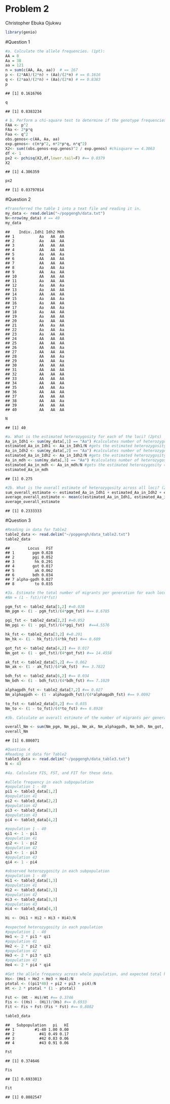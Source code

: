Problem 2
================
Christopher Ebuka Ojukwu

``` r
library(genio)
```

\#Question 1

``` r
#a. Calculate the allele frequencies. (1pt):
AA = 8  
Aa = 38
aa = 121
n = sum(c(AA, Aa, aa))  # == 167 
p <- (2*AA)/(2*n) + (Aa)/(2*n) # == 0.1616
q <- (2*aa)/(2*n) + (Aa)/(2*n) # == 0.8383
p
```

    ## [1] 0.1616766

``` r
q
```

    ## [1] 0.8383234

``` r
# b. Perform a chi-square test to determine if the genotype frequencies conform to Hardy-Weinberg expectations. (1pt)
FAA <- p^2
FAa <- 2*p*q
Faa <- q^2
obs.genos<-c(AA, Aa, aa)
exp.genos<- c(n*p^2, n*2*p*q, n*q^2) 
X2<- sum((obs.genos-exp.genos)^2 / exp.genos) #chisquare == 4.3063
df <- 1
px2 <- pchisq(X2,df,lower.tail=F) #== 0.0379
X2
```

    ## [1] 4.306359

``` r
px2
```

    ## [1] 0.03797014

\#Question 2

``` r
#Transferred the table 1 into a text file and reading it in.
my_data <- read.delim("~/popgengh/data.txt") 
N<-nrow(my_data) # == 40
my_data
```

    ##    Indiv..Idh1 Idh2 Mdh
    ## 1           Aa   AA  AA
    ## 2           Aa   AA  AA
    ## 3           AA   AA  AA
    ## 4           AA   AA  AA
    ## 5           Aa   AA  Aa
    ## 6           AA   AA  AA
    ## 7           AA   AA  AA
    ## 8           Aa   AA  Aa
    ## 9           AA   Aa  AA
    ## 10          AA   AA  AA
    ## 11          Aa   AA  AA
    ## 12          Aa   AA  Aa
    ## 13          Aa   AA  AA
    ## 14          AA   AA  AA
    ## 15          Aa   AA  Aa
    ## 16          Aa   AA  AA
    ## 17          Aa   AA  Aa
    ## 18          Aa   AA  AA
    ## 19          Aa   AA  AA
    ## 20          Aa   AA  AA
    ## 21          AA   Aa  AA
    ## 22          Aa   AA  Aa
    ## 23          Aa   AA  AA
    ## 24          AA   AA  AA
    ## 25          AA   AA  AA
    ## 26          AA   AA  Aa
    ## 27          AA   AA  AA
    ## 28          AA   AA  Aa
    ## 29          AA   AA  Aa
    ## 30          AA   AA  AA
    ## 31          AA   AA  AA
    ## 32          AA   AA  AA
    ## 33          AA   AA  AA
    ## 34          AA   AA  AA
    ## 35          AA   AA  Aa
    ## 36          AA   AA  AA
    ## 37          AA   AA  AA
    ## 38          AA   AA  Aa
    ## 39          AA   AA  AA
    ## 40          AA   AA  AA

``` r
N
```

    ## [1] 40

``` r
#a. What is the estimated heterozygosity for each of the loci? (2pts)
Aa_in_Idh1 <- sum(my_data[,1] == "Aa") #calculates number of heterozygosity in Idh1 == 15
estimated_Aa_in_Idh1 <- Aa_in_Idh1/N #gets the estimated heterozygosity == 0.375
Aa_in_Idh2 <- sum(my_data[,2] == "Aa") #calculates number of heterozygosity in Idh2 == 2
estimated_Aa_in_Idh2 <- Aa_in_Idh2/N #gets the estimated heterozygosity = 0.05
Aa_in_mdh <- sum(my_data[,3] == "Aa") #calculates number of heterozygosity in mdh == 11
estimated_Aa_in_mdh <- Aa_in_mdh/N #gets the estimated heterozygosity == 0.275
estimated_Aa_in_mdh 
```

    ## [1] 0.275

``` r
#2b. What is the overall estimate of heterozygosity across all loci? (2pts)
sum_overall_estimate <- estimated_Aa_in_Idh1 + estimated_Aa_in_Idh2 + estimated_Aa_in_mdh # == 0.7
average_overall_estimate <- mean(c(estimated_Aa_in_Idh1, estimated_Aa_in_Idh2, estimated_Aa_in_mdh)) # == 0.2333
average_overall_estimate
```

    ## [1] 0.2333333

\#Question 3

``` r
#Reading in data for Table2
table2_data <- read.delim("~/popgengh/data_table2.txt")
table2_data
```

    ##        Locus   FST
    ## 1        pgm 0.028
    ## 2        pgi 0.052
    ## 3         hk 0.291
    ## 4        got 0.017
    ## 5         ak 0.062
    ## 6        bdh 0.034
    ## 7 alpha-gpdh 0.027
    ## 8         to 0.035

``` r
#3a. Estimate the total number of migrants per generation for each locus separately. (2pt)
#Nm = (1 - fst)/(4*fst)

pgm_fst <- table2_data[1,2] #=0.028
Nm_pgm <- (1 - pgm_fst)/(4*pgm_fst) #== 8.6785

pgi_fst <- table2_data[2,2] #=0.052
Nm_pgi <- (1 - pgi_fst)/(4*pgi_fst)  #==4.5576

hk_fst <- table2_data[3,2] #=0.291
Nm_hk <- (1 - hk_fst)/(4*hk_fst) #== 0.609

got_fst <- table2_data[4,2] #== 0.017
Nm_got <- (1 - got_fst)/(4*got_fst) #== 14.4558

ak_fst <- table2_data[5,2] #== 0.062
Nm_ak <- (1 - ak_fst)/(4*ak_fst)  #== 3.7822

bdh_fst <- table2_data[6,2] #== 0.034
Nm_bdh <- (1 - bdh_fst)/(4*bdh_fst) #== 7.1029

alphagpdh_fst <- table2_data[7,2] #== 0.027
Nm_alphagpdh <- (1 - alphagpdh_fst)/(4*alphagpdh_fst) #== 9.0092

to_fst <- table2_data[8,2] #== 0.035
Nm_to <- (1 - to_fst)/(4*to_fst) #== 6.8928
```

``` r
#3b. Calculate an overall estimate of the number of migrants per generation (combining all the data from all loci). (1pt)

overall_Nm <- sum(Nm_pgm, Nm_pgi, Nm_ak, Nm_alphagpdh, Nm_bdh, Nm_got, Nm_hk, Nm_to)/8#==6.8860
overall_Nm
```

    ## [1] 6.886071

``` r
#Question 4
#Reading in data for Table2
table3_data <- read.delim("~/popgengh/data_table3.txt")
N <- 43

#4a. Calculate FIS, FST, and FIT for these data. 

#allele frequency in each subpopulation
#population 1 - 40
pi1 <- table3_data[1,2]
#population 41
pi2 <- table3_data[2,2]
#population 42
pi3 <- table3_data[3,2]
#population 43
pi4 <- table3_data[4,2]

#population 1 - 40
qi1 <- 1 - pi1
#population 41
qi2 <- 1 - pi2
#population 42
qi3 <- 1 - pi3
#population 43
qi4 <- 1 - pi4

#observed heterozygosity in each subpopulation
#population 1 - 40
Hi1 <- table3_data[1,3]
#population 41
Hi2 <- table3_data[2,3]
#population 42
Hi3 <- table3_data[3,3]
#population 43
Hi4 <- table3_data[4,3]

Hi <- (Hi1 + Hi2 + Hi3 + Hi4)/N

#expected heterozygosity in each population
#population 1 - 40
He1 <- 2 * pi1 * qi1
#population 41
He2 <- 2 * pi2 * qi2
#population 42
He3 <- 2 * pi3 * qi3
#population 43
He4 <- 2 * pi4 * qi4

#Get the allele frequency across whole population, and expected total heterozygosity
Hs<- (He1 + He2 + He3 + He4)/N
ptotal <- ((pi1*40) + pi2 + pi3 + pi4)/N
Ht <- 2 * ptotal * (1 - ptotal)

Fst <- (Ht - Hs)/Ht #== 0.3746
Fis <- ((Hs) - (Hi))/(Hs) #== 0.6933
Fit <- Fis + Fst-(Fis * Fst) #== 0.8082

table3_data
```

    ##   Subpopulation   pi   HI
    ## 1         #1-40 1.00 0.00
    ## 2           #41 0.49 0.17
    ## 3           #42 0.83 0.06
    ## 4           #43 0.91 0.06

``` r
Fst
```

    ## [1] 0.374646

``` r
Fis
```

    ## [1] 0.6933813

``` r
Fit
```

    ## [1] 0.8082547
